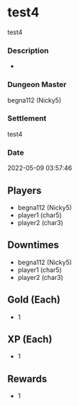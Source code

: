 # test4
test4
### Description
-
### Dungeon Master
begna112 (Nicky5)
### Settlement
test4
### Date
2022-05-09 03:57:46
## Players
* begna112 (Nicky5)
* player1 (char5)
* player2 (char3)
## Downtimes
* begna112 (Nicky5)
* player1 (char5)
* player2 (char3)
## Gold (Each)
* 1
## XP (Each)
* 1
## Rewards
* 1
